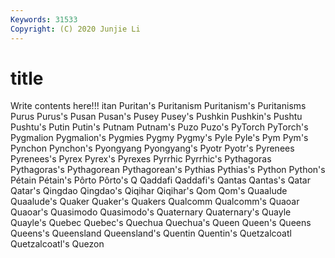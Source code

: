 ```yaml
---
Keywords: 31533
Copyright: (C) 2020 Junjie Li
---
```


# title

Write contents here!!!
itan 
Puritan's 
Puritanism 
Puritanism's
Puritanisms 
Purus 
Purus's 
Pusan 
Pusan's 
Pusey 
Pusey's 
Pushkin 
Pushkin's 
Pushtu
Pushtu's 
Putin 
Putin's 
Putnam 
Putnam's 
Puzo 
Puzo's 
PyTorch 
PyTorch's 
Pygmalion
Pygmalion's 
Pygmies 
Pygmy 
Pygmy's 
Pyle 
Pyle's 
Pym 
Pym's 
Pynchon 
Pynchon's
Pyongyang 
Pyongyang's 
Pyotr 
Pyotr's 
Pyrenees 
Pyrenees's 
Pyrex 
Pyrex's 
Pyrexes 
Pyrrhic
Pyrrhic's 
Pythagoras 
Pythagoras's 
Pythagorean 
Pythagorean's 
Pythias 
Pythias's 
Python 
Python's 
Pétain
Pétain's 
Pôrto 
Pôrto's 
Q 
Qaddafi 
Qaddafi's 
Qantas 
Qantas's 
Qatar 
Qatar's
Qingdao 
Qingdao's 
Qiqihar 
Qiqihar's 
Qom 
Qom's 
Quaalude 
Quaalude's 
Quaker 
Quaker's
Quakers 
Qualcomm 
Qualcomm's 
Quaoar 
Quaoar's 
Quasimodo 
Quasimodo's 
Quaternary 
Quaternary's 
Quayle
Quayle's 
Quebec 
Quebec's 
Quechua 
Quechua's 
Queen 
Queen's 
Queens 
Queens's 
Queensland
Queensland's 
Quentin 
Quentin's 
Quetzalcoatl 
Quetzalcoatl's 
Quezon 
